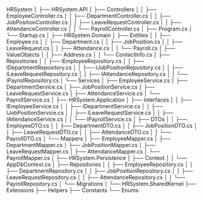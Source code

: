 HRSystem
│
├── HRSystem.API
│   ├── Controllers
│   │   ├── EmployeeController.cs
│   │   ├── DepartmentController.cs
│   │   ├── JobPositionController.cs
│   │   ├── LeaveRequestController.cs
│   │   ├── AttendanceController.cs
│   │   └── PayrollController.cs
│   ├── Program.cs
│   └── Startup.cs
│
├── HRSystem.Domain
│   ├── Entities
│   │   ├── Employee.cs
│   │   ├── Department.cs
│   │   ├── JobPosition.cs
│   │   ├── LeaveRequest.cs
│   │   ├── Attendance.cs
│   │   └── Payroll.cs
│   ├── ValueObjects
│   │   ├── Address.cs
│   │   └── ContactInfo.cs
│   ├── Repositories
│   │   ├── IEmployeeRepository.cs
│   │   ├── IDepartmentRepository.cs
│   │   ├── IJobPositionRepository.cs
│   │   ├── ILeaveRequestRepository.cs
│   │   ├── IAttendanceRepository.cs
│   │   └── IPayrollRepository.cs
│   └── Services
│       ├── EmployeeService.cs
│       ├── DepartmentService.cs
│       ├── JobPositionService.cs
│       ├── LeaveRequestService.cs
│       ├── AttendanceService.cs
│       └── PayrollService.cs
│
├── HRSystem.Application
│   ├── Interfaces
│   │   ├── IEmployeeService.cs
│   │   ├── IDepartmentService.cs
│   │   ├── IJobPositionService.cs
│   │   ├── ILeaveRequestService.cs
│   │   ├── IAttendanceService.cs
│   │   └── IPayrollService.cs
│   ├── DTOs
│   │   ├── EmployeeDTO.cs
│   │   ├── DepartmentDTO.cs
│   │   ├── JobPositionDTO.cs
│   │   ├── LeaveRequestDTO.cs
│   │   ├── AttendanceDTO.cs
│   │   └── PayrollDTO.cs
│   └── Mappers
│       ├── EmployeeMapper.cs
│       ├── DepartmentMapper.cs
│       ├── JobPositionMapper.cs
│       ├── LeaveRequestMapper.cs
│       ├── AttendanceMapper.cs
│       └── PayrollMapper.cs
│
├── HRSystem.Persistence
│   ├── Context
│   │   └── AppDbContext.cs
│   ├── Repositories
│   │   ├── EmployeeRepository.cs
│   │   ├── DepartmentRepository.cs
│   │   ├── JobPositionRepository.cs
│   │   ├── LeaveRequestRepository.cs
│   │   ├── AttendanceRepository.cs
│   │   └── PayrollRepository.cs
│   └── Migrations
│
└── HRSystem.SharedKernel
    ├── Extensions
    ├── Helpers
    ├── Constants
    └── Enums
